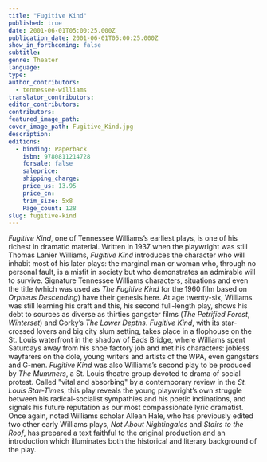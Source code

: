 ```yaml
---
title: "Fugitive Kind"
published: true
date: 2001-06-01T05:00:25.000Z
publication_date: 2001-06-01T05:00:25.000Z
show_in_forthcoming: false
subtitle:
genre: Theater
language:
type:
author_contributors:
  - tennessee-williams
translator_contributors:
editor_contributors:
contributors:
featured_image_path:
cover_image_path: Fugitive_Kind.jpg
description:
editions:
  - binding: Paperback
    isbn: 9780811214728
    forsale: false
    saleprice:
    shipping_charge:
    price_us: 13.95
    price_cn:
    trim_size: 5x8
    Page_count: 128
slug: fugitive-kind
---
```


_Fugitive Kind_, one of Tennessee Williams’s earliest plays, is one of his richest in dramatic material. Written in 1937 when the playwright was still Thomas Lanier Williams, _Fugitive Kind_ introduces the character who will inhabit most of his later plays: the marginal man or woman who, through no personal fault, is a misfit in society but who demonstrates an admirable will to survive. Signature Tennessee Williams characters, situations and even the title (which was used as _The Fugitive Kind_ for the 1960 film based on _Orpheus Descending_) have their genesis here. At age twenty-six, Williams was still learning his craft and this, his second full-length play, shows his debt to sources as diverse as thirties gangster films (_The Petrified Forest_, _Winterset_) and Gorky’s _The Lower Depths_. _Fugitive Kind_, with its star-crossed lovers and big city slum setting, takes place in a flophouse on the St. Louis waterfront in the shadow of Eads Bridge, where Williams spent Saturdays away from his shoe factory job and met his characters: jobless wayfarers on the dole, young writers and artists of the WPA, even gangsters and G-men. _Fugitive Kind_ was also Williams’s second play to be produced by _The Mummers_, a St. Louis theatre group devoted to drama of social protest. Called "vital and absorbing" by a contemporary review in the _St. Louis Star-Times_, this play reveals the young playwright’s own struggle between his radical-socialist sympathies and his poetic inclinations, and signals his future reputation as our most compassionate lyric dramatist. Once again, noted Williams scholar Allean Hale, who has previously edited two other early Williams plays, _Not About Nightingales_ and _Stairs to the Roof_, has prepared a text faithful to the original production and an introduction which illuminates both the historical and literary background of the play.

